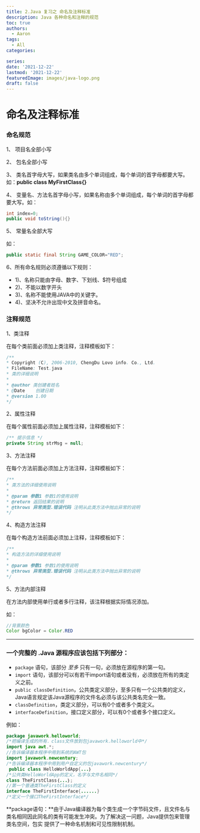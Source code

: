 ```yaml
---
title: 2.Java 复习之 命名及注释标准
description: Java 各种命名和注释的规范
toc: true
authors:
  - Aaron
tags:
  - All
categories:

series:
date: '2021-12-22'
lastmod: '2021-12-22'
featuredImage: images/java-logo.png
draft: false
---
```


# 命名及注释标准

### **命名规范**

1、 项目名全部小写

2、 包名全部小写

3、 类名首字母大写，如果类名由多个单词组成，每个单词的首字母都要大写。如：**public class MyFirstClass{}**

4、 变量名、方法名首字母小写，如果名称由多个单词组成，每个单词的首字母都要大写。如：

```java
int index=0;
public void toString(){}
```

5、 常量名全部大写

如：

```java
public static final String GAME_COLOR="RED";
```

6、所有命名规则必须遵循以下规则：

-  1)、名称只能由字母、数字、下划线、$符号组成
-  2)、不能以数字开头
-  3)、名称不能使用JAVA中的关键字。
-  4)、坚决不允许出现中文及拼音命名。

### **注释规范**

1、类注释

在每个类前面必须加上类注释，注释模板如下：

```java
/**
* Copyright (C), 2006-2010, ChengDu Lovo info. Co., Ltd.
* FileName: Test.java
* 类的详细说明
*
* @author 类创建者姓名
* @Date    创建日期
* @version 1.00
*/
```

2、属性注释

在每个属性前面必须加上属性注释，注释模板如下：

```java
/** 提示信息 */
private String strMsg = null;
```

3、方法注释

在每个方法前面必须加上方法注释，注释模板如下：

```java
/**
* 类方法的详细使用说明
*
* @param 参数1 参数1的使用说明
* @return 返回结果的说明
* @throws 异常类型.错误代码 注明从此类方法中抛出异常的说明
*/
```

4、构造方法注释

在每个构造方法前面必须加上注释，注释模板如下：

```java
/**
* 构造方法的详细使用说明
*
* @param 参数1 参数1的使用说明
* @throws 异常类型.错误代码 注明从此类方法中抛出异常的说明
*/
```

5、方法内部注释

在方法内部使用单行或者多行注释，该注释根据实际情况添加。

如：

```java
//背景颜色
Color bgColor = Color.RED
```

***



### **一个完整的 .Java 源程序应该包括下列部分：**

-  `package` 语句，该部分 *至多* 只有一句，必须放在源程序的第一句。
-  `import` 语句，该部分可以有若干import语句或者没有，必须放在所有的类定义之前。
-  `public classDefinition`，公共类定义部分，至多只有一个公共类的定义，Java语言规定该Java源程序的文件名必须与该公共类名完全一致。
-  `classDefinition`，类定义部分，可以有0个或者多个类定义。
- `interfaceDefinition`，接口定义部分，可以有0个或者多个接口定义。

例如：

```java
package javawork.helloworld;
/*把编译生成的所有．class文件放到包javawork.helloworld中*/
import java awt.*;
//告诉编译器本程序中用到系统的AWT包
import javawork.newcentury;
/*告诉编译器本程序中用到用户自定义的包javawork.newcentury*/
 public class HelloWorldApp{...｝
/*公共类HelloWorldApp的定义，名字与文件名相同*/ 
class TheFirstClass｛...｝;
//第一个普通类TheFirstClass的定义 
interface TheFirstInterface{......}
/*定义一个接口TheFirstInterface*/
```

**package语句：**由于Java编译器为每个类生成一个字节码文件，且文件名与类名相同因此同名的类有可能发生冲突。为了解决这一问题，Java提供包来管理类名空间，包实 提供了一种命名机制和可见性限制机制。